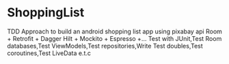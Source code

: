# ShoppingList
TDD Approach to build an android shopping list app using pixabay api Room + Retrofit + Dagger Hilt + Mockito + Espresso +...
Test with JUnit,Test Room databases,Test ViewModels,Test repositories,Write Test doubles,Test coroutines,Test LiveData e.t.c
